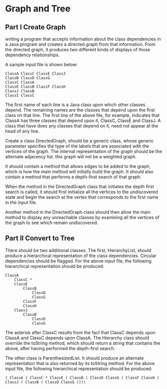 # Graph and Tree

## Part I Create Graph

writing a program that accepts information about the class dependencies in a Java program and creates a directed graph from that information. From the directed graph, it produces two different kinds of displays of those dependency relationships.

A sample input file is shown below:
```
ClassA ClassC ClassE ClassJ
ClassB ClassD ClassG
ClassC ClassA
ClassE ClassB ClassF ClassH
ClassJ ClassB
ClassI ClassC
```
The first name of each line is a Java class upon which other classes depend. The remaining names are the classes that depend upon the first class on that line. The first line of the above file, for example, indicates that ClassA has three classes that depend upon it, ClassC, ClassE and ClassJ. A class that have does any classes that depend on it, need not appear at the head of any line.

Create a class DirectedGraph, should be a generic class, whose generic parameter specifies the type of the labels that are associated with the vertices of the graph. The internal representation of the graph should be the alternate adjacency list. this graph will not be a weighted graph. 

It should contain a method that allows edges to be added to the graph, which is how the main method will initially build the graph. It should also contain a method that performs a depth-first search of that graph.

When the method in the DirectedGraph class that initiates the depth first search is called, it should first initialize all the vertices to the undiscovered state and begin the search at the vertex that corresponds to the first name in the input file.

Another method in the DirectedGraph class should then allow the main method to display any unreachable classes by examining all the vertices of the graph to see which remain undiscovered.

## Part II Convert to Tree

There should be two additional classes. The first, HierarchyList, should produce a hierarchical representation of the class dependencies. Circular dependencies should be flagged. For the above input file, the following hierarchical representation should be produced:
```
ClassA
	ClassC *
	ClassE
		ClassB
			ClassD
			ClassG
		ClassF
		ClassH
	ClassJ
		ClassB
			ClassD
			ClassG
```		
The asterisk after ClassC results from the fact that ClassC depends upon ClassA and ClassC depends upon ClassA. The Hierarchy class should override the toString method, which should return a string that contains the above, after having performed the depth-first search.

The other class is ParenthesizedList. It should produce an alternate representation that is also returned by its toString method. For the above input file, the following hierarchical representation should be produced:
```
( ClassA ( ClassC * ClassE ( ClassB ( ClassD ClassG ) ClassF ClassH ) ClassJ ( ClassB ( ClassD ClassG ))))		
```
				